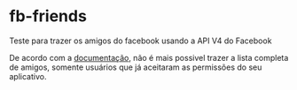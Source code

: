 # fb-friends
Teste para trazer os amigos do facebook usando a API V4 do Facebook

De acordo com a [documentação](https://developers.facebook.com/docs/apps/faq#unable_full_friend_list), não é mais possivel trazer a lista completa de amigos, somente usuários que já aceitaram as permissões do seu aplicativo.

